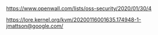 https://www.openwall.com/lists/oss-security/2020/01/30/4


https://lore.kernel.org/kvm/20200116001635.174948-1-jmattson@google.com/
